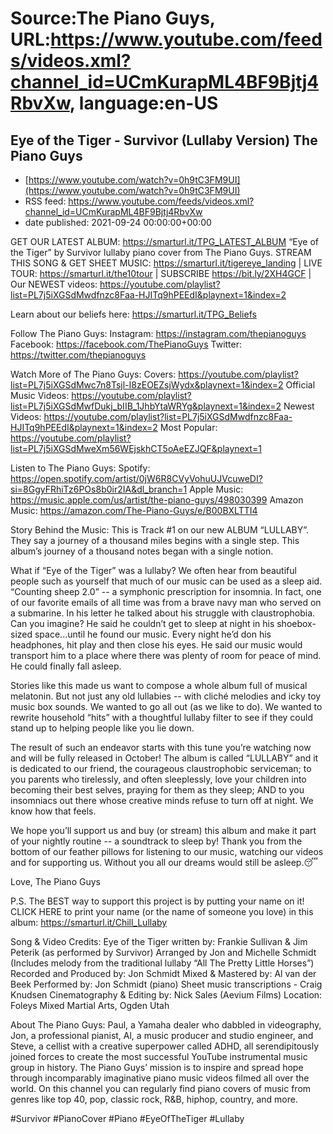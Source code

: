 # Source:The Piano Guys, URL:https://www.youtube.com/feeds/videos.xml?channel_id=UCmKurapML4BF9Bjtj4RbvXw, language:en-US

## Eye of the Tiger - Survivor (Lullaby Version) The Piano Guys
 - [https://www.youtube.com/watch?v=0h9tC3FM9UI](https://www.youtube.com/watch?v=0h9tC3FM9UI)
 - RSS feed: https://www.youtube.com/feeds/videos.xml?channel_id=UCmKurapML4BF9Bjtj4RbvXw
 - date published: 2021-09-24 00:00:00+00:00

GET OUR LATEST ALBUM: https://smarturl.it/TPG_LATEST_ALBUM 
“Eye of the Tiger” by Survivor lullaby piano cover from The Piano Guys.
STREAM THIS SONG & GET SHEET MUSIC: https://smarturl.it/tigereye_landing | LIVE TOUR: https://smarturl.it/the10tour | SUBSCRIBE https://bit.ly/2XH4GCF | Our NEWEST videos: https://youtube.com/playlist?list=PL7j5iXGSdMwdfnzc8Faa-HJITq9hPEEdI&playnext=1&index=2

Learn about our beliefs here: https://smarturl.it/TPG_Beliefs 

Follow The Piano Guys:
Instagram: https://instagram.com/thepianoguys
Facebook: https://facebook.com/ThePianoGuys
Twitter: https://twitter.com/thepianoguys

Watch More of The Piano Guys: 
Covers: https://youtube.com/playlist?list=PL7j5iXGSdMwc7n8Tsjl-I8zEOEZsjWydx&playnext=1&index=2 
Official Music Videos: https://youtube.com/playlist?list=PL7j5iXGSdMwfDukj_bIIB_1JhbYtaWRYg&playnext=1&index=2 
Newest Videos: https://youtube.com/playlist?list=PL7j5iXGSdMwdfnzc8Faa-HJITq9hPEEdI&playnext=1&index=2
Most Popular: https://youtube.com/playlist?list=PL7j5iXGSdMweXm56WEjskhCT5oAeEZJQF&playnext=1 

Listen to The Piano Guys: 
Spotify: https://open.spotify.com/artist/0jW6R8CVyVohuUJVcuweDI?si=8GgyFRhiTz6POs8b0ir2IA&dl_branch=1 
Apple Music: https://music.apple.com/us/artist/the-piano-guys/498030399 
Amazon Music: https://amazon.com/The-Piano-Guys/e/B00BXLTTI4 

Story Behind the Music: 
This is Track #1 on our new ALBUM “LULLABY”. They say a journey of a thousand miles begins with a single step. This album’s journey of a thousand notes began with a single notion. 

What if “Eye of the Tiger” was a lullaby? We often hear from beautiful people such as yourself that much of our music can be used as a sleep aid. “Counting sheep 2.0” -- a symphonic prescription for insomnia. In fact, one of our favorite emails of all time was from a brave navy man who served on a submarine. In his letter he talked about his struggle with claustrophobia. Can you imagine? He said he couldn’t get to sleep at night in his shoebox-sized space...until he found our music. Every night he’d don his headphones, hit play and then close his eyes. He said our music would transport him to a place where there was plenty of room for peace of mind. He could finally fall asleep.

Stories like this made us want to compose a whole album full of musical melatonin. But not just any old lullabies -- with cliché melodies and icky toy music box sounds. We wanted to go all out (as we like to do). We wanted to rewrite household “hits” with a thoughtful lullaby filter to see if they could stand up to helping people like you lie down.

The result of such an endeavor starts with this tune you’re watching now and will be fully released in October! The album is called “LULLABY” and it is dedicated to our friend, the courageous claustrophobic serviceman; to you parents who tirelessly, and often sleeplessly, love your children into becoming their best selves, praying for them as they sleep; AND to you insomniacs out there whose creative minds refuse to turn off at night. We know how that feels. 

We hope you’ll support us and buy (or stream) this album and make it part of your nightly routine -- a soundtrack to sleep by! Thank you from the bottom of our feather pillows for listening to our music, watching our videos and for supporting us. Without you all our dreams would still be asleep.😴

Love, The Piano Guys

P.S. The BEST way to support this project is by putting your name on it! CLICK HERE to print your name (or the name of someone you love) in this album: https://smarturl.it/Chill_Lullaby 

Song & Video Credits:
Eye of the Tiger written by: Frankie Sullivan & Jim Peterik (as performed by Survivor)
Arranged by Jon and Michelle Schmidt 
(Includes melody from the traditional lullaby  “All The Pretty Little Horses”)
Recorded and Produced by: Jon Schmidt
Mixed & Mastered by: Al van der Beek
Performed by: Jon Schmidt (piano) 
Sheet music transcriptions - Craig Knudsen 
Cinematography & Editing by: Nick Sales (Aevium Films)
Location: Foleys Mixed Martial Arts, Ogden Utah

About The Piano Guys:
Paul, a Yamaha dealer who dabbled in videography, Jon, a professional pianist, Al, a music producer and studio engineer, and Steve, a cellist with a creative superpower called ADHD, all serendipitously joined forces to create the most successful YouTube instrumental music group in history. The Piano Guys’ mission is to inspire and spread hope through incomparably imaginative piano music videos filmed all over the world. On this channel you can regularly find piano covers of music from genres like top 40, pop, classic rock, R&B, hiphop, country, and more. 

#Survivor #PianoCover #Piano #EyeOfTheTiger #Lullaby

